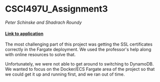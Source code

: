 # CSCI497U_Assignment3

_Peter Schinske and Shadrach Roundy_

#### [Link to application](https://assignmentalb-1868096326.us-west-2.elb.amazonaws.com/post/about) ####

The most challenging part of this project was getting the SSL certificates correctly in the Fargate deployment. We used the professor's help along with online resources to solve that.

Unfortunately, we were not able to get around to switching to DynamoDB. We wanted to focus on the Docker/ECS Fargate area of the project so that we could get it up and running first, and we ran out of time.
